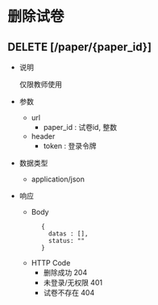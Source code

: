 #  删除试卷

## DELETE [/paper/{paper_id}]
+ 说明

  仅限教师使用

+ 参数
   + url
     + paper_id : 试卷id, 整数
   + header
     + token : 登录令牌

+ 数据类型
  + application/json

+ 响应
  + Body
  ```
        {
          datas : [],
          status: ""
        }
  ```
  + HTTP Code
    + 删除成功 204
    + 未登录/无权限 401
    + 试卷不存在 404
